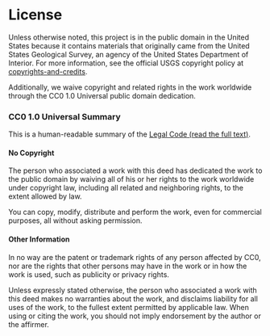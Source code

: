 # License

Unless otherwise noted, this project is in the public domain in the United States because it contains materials that originally came from the United States Geological Survey, an agency of the United States Department of Interior. For more information, see the official USGS copyright policy at [copyrights-and-credits].

Additionally, we waive copyright and related rights in the work worldwide through the CC0 1.0 Universal public domain dedication.

### CC0 1.0 Universal Summary

This is a human-readable summary of the [Legal Code (read the full text)].

#### No Copyright

The person who associated a work with this deed has dedicated the work to the public domain by waiving all of his or her rights to the work worldwide under copyright law, including all related and neighboring rights, to the extent allowed by law.

You can copy, modify, distribute and perform the work, even for commercial purposes, all without asking permission.

#### Other Information

In no way are the patent or trademark rights of any person affected by CC0, nor are the rights that other persons may have in the work or in how the work is used, such as publicity or privacy rights.

Unless expressly stated otherwise, the person who associated a work with this deed makes no warranties about the work, and disclaims liability for all uses of the work, to the fullest extent permitted by applicable law. When using or citing the work, you should not imply endorsement by the author or the affirmer.

<!-- Embedded References -->

[copyrights-and-credits]: https://www.usgs.gov/information-policies-and-instructions/copyrights-and-credits
[legal code (read the full text)]: https://creativecommons.org/publicdomain/zero/1.0/legalcode

